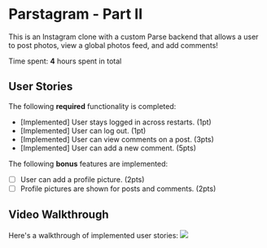 # Parstagram - Part II

This is an Instagram clone with a custom Parse backend that allows a user to post photos, view a global photos feed, and add comments!

Time spent: **4** hours spent in total

## User Stories

The following **required** functionality is completed:

- [Implemented] User stays logged in across restarts. (1pt)
- [Implemented] User can log out. (1pt)
- [Implemented] User can view comments on a post. (3pts)
- [Implemented] User can add a new comment. (5pts)

The following **bonus** features are implemented:

- [ ] User can add a profile picture. (2pts)
- [ ] Profile pictures are shown for posts and comments. (2pts)

## Video Walkthrough

Here's a walkthrough of implemented user stories:
![](https://i.imgur.com/Yh89Pk0.gif)
